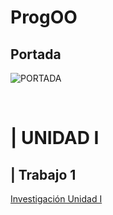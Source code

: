 # ProgOO
 
 ## Portada
 ![PORTADA](https://lh3.googleusercontent.com/je7TkQWfDJ4kue3BF3AN_h_fNIIAtPxqy3cAoRgFlvKbmIZeqBZJOhXWPRRAf9Cn7foxrTuRehMus8Q-dAOXyvMRDfx2KEHoys54lLg)

<br>

# |   UNIDAD I

## | Trabajo 1
[Investigación Unidad I](./ParadigmaOO/)
